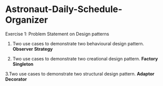 # Astronaut-Daily-Schedule-Organizer
Exercise 1: Problem Statement on Design patterns

1.	Two use cases to demonstrate two behavioural design pattern.
    **Observer**
  	**Strategy**

2.	Two use cases to demonstrate two creational design pattern.
   **Factory**
   **Singleton**

3.Two use cases to demonstrate two structural design pattern.
  **Adaptor**
  **Decorator**
